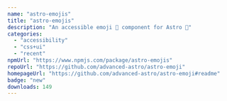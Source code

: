 ```yaml
---
name: "astro-emojis"
title: "astro-emojis"
description: "An accessible emoji 🥰 component for Astro 🚀"
categories:
  - "accessibility"
  - "css+ui"
  - "recent"
npmUrl: "https://www.npmjs.com/package/astro-emojis"
repoUrl: "https://github.com/advanced-astro/astro-emoji"
homepageUrl: "https://github.com/advanced-astro/astro-emoji#readme"
badge: "new"
downloads: 149
---
```

